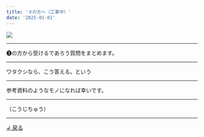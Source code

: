 ```yaml
---
title: '③の方へ（工事中）'
date: '2025-01-01'
---
```

![](/images/03.jpg)
***
➌の方から受けるであろう質問をまとめます。
***
ワタクシなら、こう答える。という
***
参考資料のようなモノになれば幸いです。
***
（こうじちゅう）
***
[ ↲ 戻る ](/posts/3)
